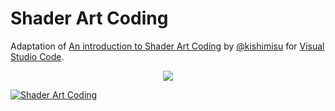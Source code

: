 # Shader Art Coding

Adaptation of [An introduction to Shader Art Coding] by [@kishimisu] for [Visual Studio Code].

<p align="center">
  <a href="https://www.youtube.com/watch?v=f4s1h2YETNY">
     <img src="https://img.youtube.com/vi/f4s1h2YETNY/0.jpg">
  </a>
</p>

[![Shader Art Coding](https://img.youtube.com/vi/f4s1h2YETNY/0.jpg)](https://www.youtube.com/watch?v=f4s1h2YETNY)


[An introduction to Shader Art Coding]: https://www.youtube.com/watch?v=f4s1h2YETNY
[@kishimisu]: https://www.youtube.com/@kishimisu
[Visual Studio Code]: https://code.visualstudio.com/
[shader toy plugin]: https://marketplace.visualstudio.com/items?itemName=stevensona.shader-toy